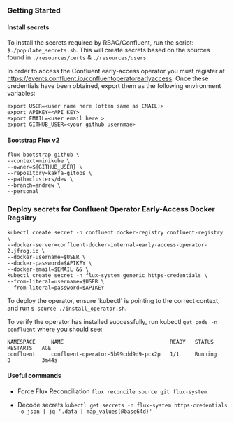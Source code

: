 ### Getting Started

#### Install secrets
To install the secrets required by RBAC/Confluent, run the script: `$./populate_secrets.sh`.  This will create secrets based on the sources found in `./resources/certs` & `./resources/users`



In order to access the Confluent early-access operator you must register at https://events.confluent.io/confluentoperatorearlyaccess.  Once these credentials have been obtained, export them as the following environment variables:

```
export USER=<user name here (often same as EMAIL)>
export APIKEY=<API KEY>
export EMAIL=<user email here >
export GITHUB_USER=<your github usernmae>
```


#### Bootstrap Flux v2
```
flux bootstrap github \
--context=minikube \
--owner=${GITHUB_USER} \
--repository=kakfa-gitops \
--path=clusters/dev \
--branch=andrew \
--personal
```

### Deploy secrets for Confluent Operator Early-Access Docker Regsitry

```
kubectl create secret -n confluent docker-registry confluent-registry \
--docker-server=confluent-docker-internal-early-access-operator-2.jfrog.io \
--docker-username=$USER \
--docker-password=$APIKEY \
--docker-email=$EMAIL && \
kubectl create secret -n flux-system generic https-credentials \
--from-literal=username=$USER \
--from-literal=password=$APIKEY
```


To deploy the operator, ensure 'kubectl' is pointing to the correct context, and run `$ source ./install_operator.sh`.

To verify the operator has installed successfully, run kubectl `get pods -n confluent` where you should see:

```
NAMESPACE     NAME                                  READY   STATUS    RESTARTS   AGE
confluent     confluent-operator-5b99cdd9d9-pcx2p   1/1     Running   0          3m44s
```


#### Useful commands

* Force Flux Reconciliation
`flux reconcile source git flux-system`

* Decode secrets
`kubectl get secrets -n flux-system https-credentials -o json | jq '.data | map_values(@base64d)'`